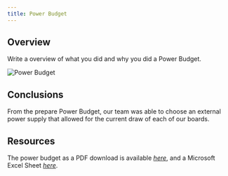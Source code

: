 ```yaml
---
title: Power Budget
---
```


## Overview
Write a overview of what you did and why you did a Power Budget.

![Power Budget](https://github.com/user-attachments/assets/37a13087-40f1-4316-81be-7bd975c2cf9d)


## Conclusions

From the prepare Power Budget, our team was able to choose an external power supply that allowed for the current draw of each of our boards.

## Resources

The power budget as a PDF download is available [*here*](https://github.com/user-attachments/files/23154111/EGR304_PowerBudget.pdf), and a Microsoft Excel Sheet [*here*](https://github.com/user-attachments/files/23154129/EGR304_PowerBudget.xlsx).
